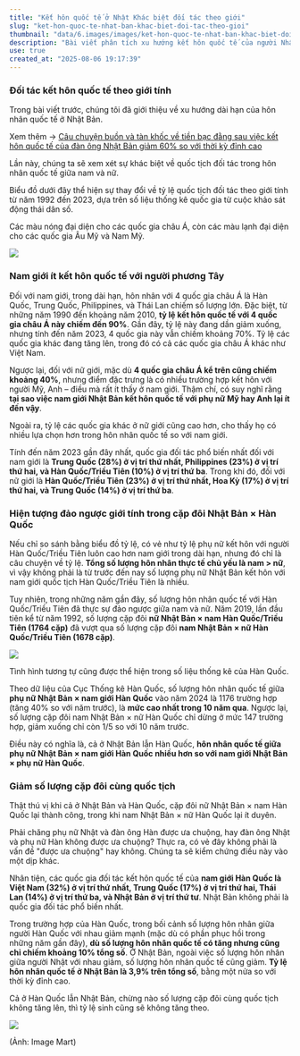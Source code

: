 ```yaml
---
title: "Kết hôn quốc tế ở Nhật Khác biệt đối tác theo giới"
slug: "ket-hon-quoc-te-nhat-ban-khac-biet-doi-tac-theo-gioi"
thumbnail: "data/6.images/images/ket-hon-quoc-te-nhat-ban-khac-biet-doi-tac-theo-gioi.webp"
description: "Bài viết phân tích xu hướng kết hôn quốc tế của người Nhật, chỉ ra sự khác biệt về quốc tịch đối tác giữa nam và nữ, đặc biệt là tình hình gần đây với Hàn Quốc."
use: true
created_at: "2025-08-06 19:17:39"
---
```


### Đối tác kết hôn quốc tế theo giới tính

Trong bài viết trước, chúng tôi đã giới thiệu về xu hướng dài hạn của hôn nhân quốc tế ở Nhật Bản.

Xem thêm → [Câu chuyện buồn và tàn khốc về tiền bạc đằng sau việc kết hôn quốc tế của đàn ông Nhật Bản giảm 60% so với thời kỳ đỉnh cao](https://news.yahoo.co.jp/expert/articles/646c4ccf14f3917c075505ea73924475b45f1412)

Lần này, chúng ta sẽ xem xét sự khác biệt về quốc tịch đối tác trong hôn nhân quốc tế giữa nam và nữ.

Biểu đồ dưới đây thể hiện sự thay đổi về tỷ lệ quốc tịch đối tác theo giới tính từ năm 1992 đến 2023, dựa trên số liệu thống kê quốc gia từ cuộc khảo sát động thái dân số.

Các màu nóng đại diện cho các quốc gia châu Á, còn các màu lạnh đại diện cho các quốc gia Âu Mỹ và Nam Mỹ.

![](/images/image-1754404306820.webp)

### Nam giới ít kết hôn quốc tế với người phương Tây

Đối với nam giới, trong dài hạn, hôn nhân với 4 quốc gia châu Á là Hàn Quốc, Trung Quốc, Philippines, và Thái Lan chiếm số lượng lớn. Đặc biệt, từ những năm 1990 đến khoảng năm 2010, **tỷ lệ kết hôn quốc tế với 4 quốc gia châu Á này chiếm đến 90%**. Gần đây, tỷ lệ này đang dần giảm xuống, nhưng tính đến năm 2023, 4 quốc gia này vẫn chiếm khoảng 70%. Tỷ lệ các quốc gia khác đang tăng lên, trong đó có cả các quốc gia châu Á khác như Việt Nam.

Ngược lại, đối với nữ giới, mặc dù **4 quốc gia châu Á kể trên cũng chiếm khoảng 40%**, nhưng điểm đặc trưng là có nhiều trường hợp kết hôn với người Mỹ, Anh – điều mà rất ít thấy ở nam giới. Thậm chí, có suy nghĩ rằng **tại sao việc nam giới Nhật Bản kết hôn quốc tế với phụ nữ Mỹ hay Anh lại ít đến vậy**.

Ngoài ra, tỷ lệ các quốc gia khác ở nữ giới cũng cao hơn, cho thấy họ có nhiều lựa chọn hơn trong hôn nhân quốc tế so với nam giới.

Tính đến năm 2023 gần đây nhất, quốc gia đối tác phổ biến nhất đối với nam giới là **Trung Quốc (28%) ở vị trí thứ nhất, Philippines (23%) ở vị trí thứ hai, và Hàn Quốc/Triều Tiên (10%) ở vị trí thứ ba**. Trong khi đó, đối với nữ giới là **Hàn Quốc/Triều Tiên (23%) ở vị trí thứ nhất, Hoa Kỳ (17%) ở vị trí thứ hai, và Trung Quốc (14%) ở vị trí thứ ba**.

### Hiện tượng đảo ngược giới tính trong cặp đôi Nhật Bản × Hàn Quốc

Nếu chỉ so sánh bằng biểu đồ tỷ lệ, có vẻ như tỷ lệ phụ nữ kết hôn với người Hàn Quốc/Triều Tiên luôn cao hơn nam giới trong dài hạn, nhưng đó chỉ là câu chuyện về tỷ lệ. **Tổng số lượng hôn nhân thực tế chủ yếu là nam > nữ**, vì vậy không phải là từ trước đến nay số lượng phụ nữ Nhật Bản kết hôn với nam giới quốc tịch Hàn Quốc/Triều Tiên là nhiều.

Tuy nhiên, trong những năm gần đây, số lượng hôn nhân quốc tế với Hàn Quốc/Triều Tiên đã thực sự đảo ngược giữa nam và nữ. Năm 2019, lần đầu tiên kể từ năm 1992, số lượng cặp đôi **nữ Nhật Bản × nam Hàn Quốc/Triều Tiên (1764 cặp)** đã vượt qua số lượng cặp đôi **nam Nhật Bản × nữ Hàn Quốc/Triều Tiên (1678 cặp)**.

![](/images/image-1754405511919.webp)

Tình hình tương tự cũng được thể hiện trong số liệu thống kê của Hàn Quốc.

Theo dữ liệu của Cục Thống kê Hàn Quốc, số lượng hôn nhân quốc tế giữa **phụ nữ Nhật Bản × nam giới Hàn Quốc** vào năm 2024 là 1176 trường hợp (tăng 40% so với năm trước), là **mức cao nhất trong 10 năm qua**. Ngược lại, số lượng cặp đôi nam Nhật Bản × nữ Hàn Quốc chỉ dừng ở mức 147 trường hợp, giảm xuống chỉ còn 1/5 so với 10 năm trước.

Điều này có nghĩa là, cả ở Nhật Bản lẫn Hàn Quốc, **hôn nhân quốc tế giữa phụ nữ Nhật Bản × nam giới Hàn Quốc nhiều hơn so với nam giới Nhật Bản × phụ nữ Hàn Quốc**.

### Giảm số lượng cặp đôi cùng quốc tịch

Thật thú vị khi cả ở Nhật Bản và Hàn Quốc, cặp đôi nữ Nhật Bản × nam Hàn Quốc lại thành công, trong khi nam Nhật Bản × nữ Hàn Quốc lại ít duyên. 

Phải chăng phụ nữ Nhật và đàn ông Hàn được ưa chuộng, hay đàn ông Nhật và phụ nữ Hàn không được ưa chuộng? Thực ra, có vẻ đây không phải là vấn đề "được ưa chuộng" hay không. Chúng ta sẽ kiểm chứng điều này vào một dịp khác.

Nhân tiện, các quốc gia đối tác kết hôn quốc tế của **nam giới Hàn Quốc là Việt Nam (32%) ở vị trí thứ nhất, Trung Quốc (17%) ở vị trí thứ hai, Thái Lan (14%) ở vị trí thứ ba, và Nhật Bản ở vị trí thứ tư**. Nhật Bản không phải là quốc gia đối tác phổ biến nhất.

Trong trường hợp của Hàn Quốc, trong bối cảnh số lượng hôn nhân giữa người Hàn Quốc với nhau giảm mạnh (mặc dù có phần phục hồi trong những năm gần đây), **dù số lượng hôn nhân quốc tế có tăng nhưng cũng chỉ chiếm khoảng 10% tổng số**. Ở Nhật Bản, ngoài việc số lượng hôn nhân giữa người Nhật với nhau giảm, số lượng hôn nhân quốc tế cũng giảm. **Tỷ lệ hôn nhân quốc tế ở Nhật Bản là 3,9% trên tổng số**, bằng một nửa so với thời kỳ đỉnh cao.

Cả ở Hàn Quốc lẫn Nhật Bản, chừng nào số lượng cặp đôi cùng quốc tịch không tăng lên, thì tỷ lệ sinh cũng sẽ không tăng theo.

![](/images/image-1754405682937.webp)

(Ảnh: Image Mart)